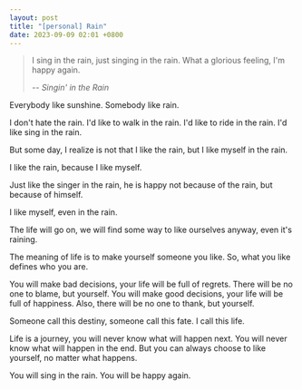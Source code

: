 ```yaml
---
layout: post
title: "[personal] Rain"
date: 2023-09-09 02:01 +0800
---
```

> I sing in the rain, just singing in the rain. What a glorious feeling, I'm happy again.
>
> -- <cite>Singin' in the Rain</cite>

Everybody like sunshine. Somebody like rain.

I don't hate the rain. I'd like to walk in the rain. I'd like to ride in the rain. I'd like sing in the rain.

But some day, I realize is not that I like the rain, but I like myself in the rain.

I like the rain, because I like myself.

Just like the singer in the rain, he is happy not because of the rain, but because of himself.

I like myself, even in the rain.

The life will go on, we will find some way to like ourselves anyway, even it's raining.

The meaning of life is to make yourself someone you like. So, what you like defines who you are.

You will make bad decisions, your life will be full of regrets. There will be no one to blame, but yourself. You will make good decisions, your life will be full of happiness. Also, there will be no one to thank, but yourself.

Someone call this destiny, someone call this fate. I call this life.

Life is a journey, you will never know what will happen next. You will never know what will happen in the end. But you can always choose to like yourself, no matter what happens.

You will sing in the rain. You will be happy again.



